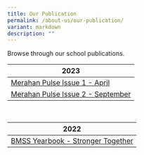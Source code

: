 ```yaml
---
title: Our Publication
permalink: /about-us/our-publication/
variant: markdown
description: ""
---
```

Browse through our school publications.


| 2023 | 
| -------- |
| [Merahan Pulse Issue 1 - April](/files/merahan%20pulse%202023%20-%20issue%201%20april.pdf) | 
[Merahan Pulse Issue 2 - September](/files/merahan%20pulse%20-%20september%20issue.pdf) |
<br>

| 2022  |  
| -------- | 
| [BMSS Yearbook - Stronger Together](https://online.fliphtml5.com/cjnla/gwbu/)     |